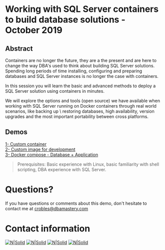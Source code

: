 # Working with SQL Server containers to build database solutions - October 2019
## Abstract
Containers are no longer the future, they are a the present and are here to change the way DBA's used to think about building SQL Server solutions.
Spending long periods of time installing, configuring and preparing databases and SQL Server instances is no longer the case with containers.

In this session you will learn the basic and advanced methods to deploy a SQL Server solution using containers in minutes. 

We will explore the options and tools (open source) we have available when working with SQL Server running on Docker containers through real world scenarios, like backing up \ restoring databases, high availability, version upgrades and the most important portability between cross platforms.

## Demos
[1- Custom container](Demo_01)  
[2- Custom image for development](Demo_02)  
[3- Docker compose - Database + Application](Demo_03)  


> Prerequisites:
Basic experience with Linux, basic familiarity with shell scripting, DBA experience with SQL Server.

# Questions?
If you have questions or comments about this demo, don't hesitate to contact me at <crobles@dbamastery.com>

# Contact information
[![N|Solid](http://dbamastery.com/wp-content/uploads/2018/08/if_twitter_circle_color_107170.png)](https://twitter.com/dbamastery) [![N|Solid](http://dbamastery.com/wp-content/uploads/2018/08/if_github_circle_black_107161.png)](https://github.com/dbamaster) [![N|Solid](http://dbamastery.com/wp-content/uploads/2018/08/if_linkedin_circle_color_107178.png)](https://www.linkedin.com/in/croblesdba/) [![N|Solid](http://dbamastery.com/wp-content/uploads/2018/08/if_browser_1055104.png)](http://dbamastery.com/)
